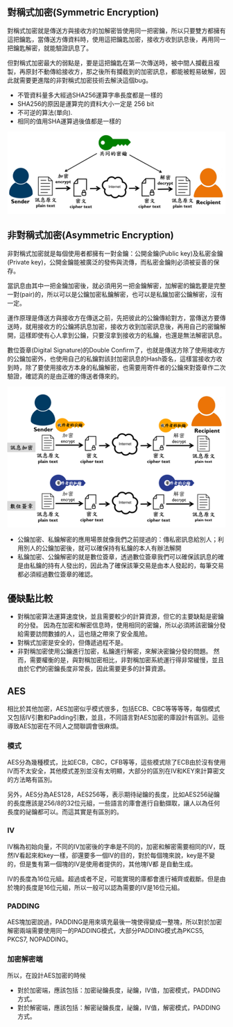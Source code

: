 ## 對稱式加密(Symmetric Encryption)

  對稱式加密就是傳送方與接收方的加解密皆使用同一把密鑰，所以只要雙方都擁有這把鑰匙，當傳送方傳資料時，使用這把鑰匙加密，接收方收到訊息後，再用同一把鑰匙解密，就能驗證訊息了。

  但對稱式加密最大的弱點是，要是這把鑰匙在第一次傳送時，被中間人攔截且複製，再原封不動傳給接收方，那之後所有攔截到的加密訊息，都能被輕易破解，因此就需要更進階的非對稱式加密技術去解決這個bug。
  
  + 不管資料量多大經過SHA256運算字串長度都是一樣的
  + SHA256的原因是運算完的資料大小一定是 256 bit
  + 不可逆的算法(單向).
  + 相同的值用SHA運算過後值都是一樣的
  
  <img class="header-picture" src="/images/Symmetric.png" alt=""/>
  
## 非對稱式加密(Asymmetric Encryption)

  非對稱式加密就是每個使用者都擁有一對金鑰：公開金鑰(Public key)及私密金鑰(Private key)，公開金鑰能被廣泛的發佈與流傳，而私密金鑰則必須被妥善的保存。
  
  當訊息由其中一把金鑰加密後，就必須用另一把金鑰解密，加解密的鑰匙要是完整一對(pair)的，所以可以是公鑰加密私鑰解密，也可以是私鑰加密公鑰解密，沒有一定。
  
  運作原理是傳送方與接收方在傳送之前，先把彼此的公鑰傳給對方，當傳送方要傳送時，就用接收方的公鑰將訊息加密，接收方收到加密訊息後，再用自己的密鑰解開，這樣即使有心人拿到公鑰，只要沒拿到接收方的私鑰，也還是無法解密訊息。
  
  數位簽章(Digital Signature)的Double Confirm了，也就是傳送方除了使用接收方的公鑰加密外，也使用自己的私鑰對該封加密訊息的Hash簽名，這樣當接收方收到時，除了要使用接收方本身的私鑰解密，也需要用寄件者的公鑰來對簽章作二次驗證，確認真的是由正確的傳送者傳來的。
  
  <img class="header-picture" src="/images/Asymmetric.png" alt=""/>
  
  + 公鑰加密、私鑰解密的應用場景就像我們之前提過的：傳私密訊息給別人；利用別人的公鑰加密後，就可以確保持有私鑰的本人有辦法解開
  + 私鑰加密、公鑰解密的就是數位簽章，透過數位簽章我們可以確保該訊息的確是由私鑰的持有人發出的，因此為了確保該筆交易是由本人發起的，每筆交易都必須經過數位簽章的確認。
  
## 優缺點比較

  + 對稱加密算法運算速度快，並且需要較少的計算資源，但它的主要缺點是密鑰的分發。 因為在加密和解密信息時，使用相同的密鑰，所以必須將該密鑰分發給需要訪問數據的人，這也隨之帶來了安全風險。
  + 對稱式加密是安全的，但傳遞過程不是。
  + 非對稱加密使用公鑰進行加密，私鑰進行解密，來解決密鑰分發的問題。 然而，需要權衡的是，與對稱加密相比，非對稱加密系統運行得非常緩慢，並且由於它們的密鑰長度非常長，因此需要更多的計算資源。

## AES
  相比於其他加密，AES加密似乎模式很多，包括ECB、CBC等等等等，每個模式又包括IV引數和Padding引數，並且，不同語言對AES加密的庫設計有區別。這些導致AES加密在不同人之間聯調會很麻煩。
  
### 模式
  AES分為幾種模式，比如ECB，CBC，CFB等等，這些模式除了ECB由於沒有使用IV而不太安全，其他模式差別並沒有太明顯，大部分的區別在IV和KEY來計算密文的方法略有區別。
  
  另外，AES分為AES128，AES256等，表示期待祕鑰的長度，比如AES256祕鑰的長度應該是256/8的32位元組，一些語言的庫會進行自動擷取，讓人以為任何長度的祕鑰都可以。而這其實是有區別的。
  
### IV
  IV稱為初始向量，不同的IV加密後的字串是不同的，加密和解密需要相同的IV，既然IV看起來和key一樣，卻還要多一個IV的目的，對於每個塊來說，key是不變的，但是隻有第一個塊的IV是使用者提供的，其他塊IV都   是自動生成。
  
  IV的長度為16位元組。超過或者不足，可能實現的庫都會進行補齊或截斷。但是由於塊的長度是16位元組，所以一般可以認為需要的IV是16位元組。

### PADDING
  AES塊加密說過，PADDING是用來填充最後一塊使得變成一整塊，所以對於加密解密兩端需要使用同一的PADDING模式，大部分PADDING模式為PKCS5, PKCS7, NOPADDING。
  
### 加密解密端
  所以，在設計AES加密的時候
+ 對於加密端，應該包括：加密祕鑰長度，祕鑰，IV值，加密模式，PADDING方式。
+ 對於解密端，應該包括：解密祕鑰長度，祕鑰，IV值，解密模式，PADDING方式。
